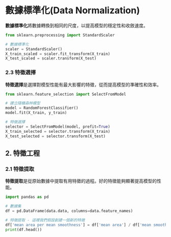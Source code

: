# 數據標準化(Data Normalization)

**數據標準化**將數據轉換到相同的尺度，以提高模型的穩定性和收斂速度。

```python
from sklearn.preprocessing import StandardScaler

# 數據標準化
scaler = StandardScaler()
X_train_scaled = scaler.fit_transform(X_train)
X_test_scaled = scaler.transform(X_test)
```

### 2.3 特徵選擇

**特徵選擇**是選擇對模型性能有最大影響的特徵，從而提高模型的準確性和效率。

```python
from sklearn.feature_selection import SelectFromModel

# 建立隨機森林模型
model = RandomForestClassifier()
model.fit(X_train, y_train)

# 特徵選擇
selector = SelectFromModel(model, prefit=True)
X_train_selected = selector.transform(X_train)
X_test_selected = selector.transform(X_test)
```

## 2. 特徵工程

### 2.1 特徵提取

**特徵提取**是從原始數據中提取有用特徵的過程。好的特徵能夠顯著提高模型的性能。

```python
import pandas as pd

# 數據集
df = pd.DataFrame(data.data, columns=data.feature_names)

# 特徵提取 - 這裡我們假設創建一個新的特徵
df['mean area per mean smoothness'] = df['mean area'] / df['mean smoothness']
print(df.head())
```
